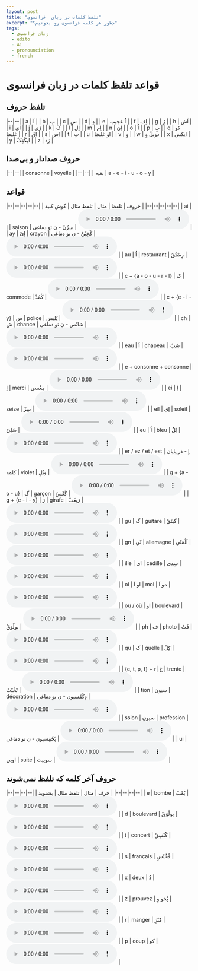 ```yaml
---
layout: post
title: "تلفظ کلمات در زبان  فرانسوی"
excerpt: "چطور هر کلمه فرانسوی رو بخونیم؟"
tags: 
  - زبان فرانسوی
  - edito
  - A1
  - pronounciation
  - french
---
```


# قواعد تلفظ کلمات در زبان فرانسوی

## تلفظ حروف

|--|--|
| a | اَ |
| b | بِ |
| c | سِ |
| d | دِ |
| e | اُ عجیب |
| f | اِف |
| g | ژِ |
| h | اَش |
| i | ای |
| j | ژی |
| k | کَ |
| l | اِل |
| m | اِم |
| n | اِن |
| o | اُ |
| p | پِ |
| q | کو غلیظ |
| r | اِق |
| s | اِس |
| t | تِ |
| u | او غلیظ |
| v | وِ |
| w | دوبلُ وِ |
| x | ایکس |
| y | ایگْقِکْ |
| z | زِد |

## حروف صدادار و بی‌صدا

|--|--|
| consonne | voyelle |
|--|--|
| بقیه | a - e - i - u - o - y |

## قواعد

|--|--|--|--|--|
| حروف | تلفظ | مثال | تلفظ مثال | گوش کنید |
|--|--|--|--|--|
| ai | اِ | saison | سِزُنْ - ن تو دماغی | <audio controls><source src="https://github.com/arm-on/arm-on.github.io/raw/master/assets/audio/1704923273P243316-saison.mp3" type="audio/mpeg"></audio> |
| ay | اِیْ | crayon | کْخِیُنْ - ن تو دماغی | <audio controls><source src="https://github.com/arm-on/arm-on.github.io/raw/master/assets/audio/1704923275P342255-crayon.mp3" type="audio/mpeg"></audio> |
| au | اُ | restaurant | رِسْتُقُ | <audio controls><source src="https://github.com/arm-on/arm-on.github.io/raw/master/assets/audio/1704923277P4917529-restaurant.mp3" type="audio/mpeg"></audio> |
| c + {a - o - u - r - l} | ک | commode | کُمُدْ | <audio controls><source src="https://github.com/arm-on/arm-on.github.io/raw/master/assets/audio/1704923279P281478-commode.mp3" type="audio/mpeg"></audio> |
| c + {e - i - y} | س | police | پُلیس | <audio controls><source src="https://github.com/arm-on/arm-on.github.io/raw/master/assets/audio/1704923281P187268-police.mp3" type="audio/mpeg"></audio> |
| ch | ش | chance | شانْس - ن تو دماغی | <audio controls><source src="https://github.com/arm-on/arm-on.github.io/raw/master/assets/audio/1704923283P41238-chance.mp3" type="audio/mpeg"></audio> |
| eau | اُ | chapeau | شَپُ | <audio controls><source src="https://github.com/arm-on/arm-on.github.io/raw/master/assets/audio/1704923285P280245-chapeau.mp3" type="audio/mpeg"></audio> |
| e + consonne + consonne | اِ | merci | مِغْسی | <audio controls><source src="https://github.com/arm-on/arm-on.github.io/raw/master/assets/audio/1704923287P099894-merci.mp3" type="audio/mpeg"></audio> |
| ei | اِ | seize | سِزْ | <audio controls><source src="https://github.com/arm-on/arm-on.github.io/raw/master/assets/audio/1704923288P921846-seize.mp3" type="audio/mpeg"></audio> |
| eil | اِی | soleil | سُلِیْ | <audio controls><source src="https://github.com/arm-on/arm-on.github.io/raw/master/assets/audio/1704923290P790375-soleil.mp3" type="audio/mpeg"></audio> |
| eu | اُ | bleu | بْلُ | <audio controls><source src="https://github.com/arm-on/arm-on.github.io/raw/master/assets/audio/1704923292P95077-bleu.mp3" type="audio/mpeg"></audio> |
| er / ez / et / est | اِ - در پایان کلمه | violet | ویُلِ | <audio controls><source src="https://github.com/arm-on/arm-on.github.io/raw/master/assets/audio/1704923294P8635268-violet.mp3" type="audio/mpeg"></audio> |
| g + {a - o - u} | گ | garçon | گَغْسُ | <audio controls><source src="https://github.com/arm-on/arm-on.github.io/raw/master/assets/audio/1704923296P9356852-garçon.mp3" type="audio/mpeg"></audio> |
| g + {e - i - y} | ژ | girafe | ژیغَفْ | <audio controls><source src="https://github.com/arm-on/arm-on.github.io/raw/master/assets/audio/1704923299P058344-girafe.mp3" type="audio/mpeg"></audio> |
| gu | گ | guitare | گیتَقْ | <audio controls><source src="https://github.com/arm-on/arm-on.github.io/raw/master/assets/audio/1704923301P0993128-guitare.mp3" type="audio/mpeg"></audio> |
| gn | نْیِ | allemagne | اَلْمَنْیِ | <audio controls><source src="https://github.com/arm-on/arm-on.github.io/raw/master/assets/audio/1704923303P2654028-allemagne.mp3" type="audio/mpeg"></audio> |
| ille | ای | cédille | سِدی | <audio controls><source src="https://github.com/arm-on/arm-on.github.io/raw/master/assets/audio/1704923305P030487-cédille.mp3" type="audio/mpeg"></audio> |
| oi | او اَ | moi | مو اَ | <audio controls><source src="https://github.com/arm-on/arm-on.github.io/raw/master/assets/audio/1704923307P353299-moi.mp3" type="audio/mpeg"></audio> |
| ou / où | او | boulevard | بولْوَقْ | <audio controls><source src="https://github.com/arm-on/arm-on.github.io/raw/master/assets/audio/1704923309P306543-boulevard.mp3" type="audio/mpeg"></audio> |
| ph | ف | photo | فُتُ | <audio controls><source src="https://github.com/arm-on/arm-on.github.io/raw/master/assets/audio/1704923311P1481862-photo.mp3" type="audio/mpeg"></audio> |
| qu | ک | quelle | کِلْ | <audio controls><source src="https://github.com/arm-on/arm-on.github.io/raw/master/assets/audio/1704923313P1029792-quelle.mp3" type="audio/mpeg"></audio> |
| {c, t, p, f} + r| خ | trente | تْخُنْتْ | <audio controls><source src="https://github.com/arm-on/arm-on.github.io/raw/master/assets/audio/1704923318P850275-trente.mp3" type="audio/mpeg"></audio> |
| tion | سیون | décoration | دِکُقَسیون - ن تو دماغی | <audio controls><source src="https://github.com/arm-on/arm-on.github.io/raw/master/assets/audio/1704923320P798683-décoration.mp3" type="audio/mpeg"></audio> |
| ssion | سیون | profession | پْخُفِسیون - ن تو دماغی | <audio controls><source src="https://github.com/arm-on/arm-on.github.io/raw/master/assets/audio/1704923322P695134-profession.mp3" type="audio/mpeg"></audio> |
| ui | اویی | suite | سوییت | <audio controls><source src="https://github.com/arm-on/arm-on.github.io/raw/master/assets/audio/1704923324P5741282-suite.mp3" type="audio/mpeg"></audio> |

## حروف آخر کلمه که تلفظ نمی‌شوند

|--|--|--|--|
| حرف | مثال | تلفظ مثال | بشنوید |
|--|--|--|--|
| e | bombe | بُمْبْ | <audio controls><source src="https://github.com/arm-on/arm-on.github.io/raw/master/assets/audio/1704924292P559955-bombe.mp3" type="audio/mpeg"></audio> |
| d | boulevard | بولْوَقْ | <audio controls><source src="https://github.com/arm-on/arm-on.github.io/raw/master/assets/audio/1704923309P306543-boulevard.mp3" type="audio/mpeg"></audio> |
| t | concert | کُنْسِقْ | <audio controls><source src="https://github.com/arm-on/arm-on.github.io/raw/master/assets/audio/1704924297P932698-concert.mp3" type="audio/mpeg"></audio> |
| s | français | فْخُنْسِ | <audio controls><source src="https://github.com/arm-on/arm-on.github.io/raw/master/assets/audio/1704924303P738061-français.mp3" type="audio/mpeg"></audio> |
| x | deux | دُ | <audio controls><source src="https://github.com/arm-on/arm-on.github.io/raw/master/assets/audio/1704924310P58891-deux.mp3" type="audio/mpeg"></audio> |
| z | prouvez | پْخو وِ | <audio controls><source src="https://github.com/arm-on/arm-on.github.io/raw/master/assets/audio/1704924501P7288709-prouvez.mp3" type="audio/mpeg"></audio> |
| r | manger | مُنْژِ | <audio controls><source src="https://github.com/arm-on/arm-on.github.io/raw/master/assets/audio/1704924508P052171-manger.mp3" type="audio/mpeg"></audio> |
| p | coup | کو | <audio controls><source src="https://github.com/arm-on/arm-on.github.io/raw/master/assets/audio/1704924574P624737-coup.mp3" type="audio/mpeg"></audio> |
